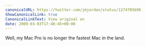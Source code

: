 ```yaml
---
canonicalURL: https://twitter.com/jmjordan/status/1274705696
ShowCanonicalLink: true
CanonicalLinkText: View original on
date: 2009-03-03T17:48:45+00:00
---
```

Well, my Mac Pro is no longer the fastest Mac in the land.